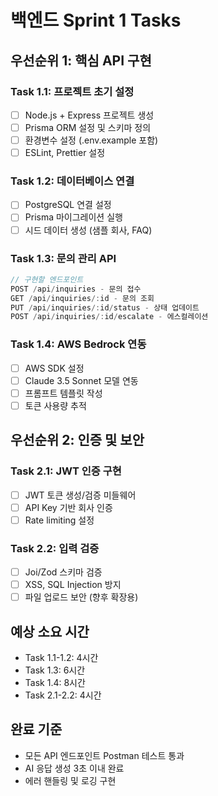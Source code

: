 # 백엔드 Sprint 1 Tasks

## 우선순위 1: 핵심 API 구현

### Task 1.1: 프로젝트 초기 설정
- [ ] Node.js + Express 프로젝트 생성
- [ ] Prisma ORM 설정 및 스키마 정의
- [ ] 환경변수 설정 (.env.example 포함)
- [ ] ESLint, Prettier 설정

### Task 1.2: 데이터베이스 연결
- [ ] PostgreSQL 연결 설정
- [ ] Prisma 마이그레이션 실행
- [ ] 시드 데이터 생성 (샘플 회사, FAQ)

### Task 1.3: 문의 관리 API
```javascript
// 구현할 엔드포인트
POST /api/inquiries - 문의 접수
GET /api/inquiries/:id - 문의 조회  
PUT /api/inquiries/:id/status - 상태 업데이트
POST /api/inquiries/:id/escalate - 에스컬레이션
```

### Task 1.4: AWS Bedrock 연동
- [ ] AWS SDK 설정
- [ ] Claude 3.5 Sonnet 모델 연동
- [ ] 프롬프트 템플릿 작성
- [ ] 토큰 사용량 추적

## 우선순위 2: 인증 및 보안

### Task 2.1: JWT 인증 구현
- [ ] JWT 토큰 생성/검증 미들웨어
- [ ] API Key 기반 회사 인증
- [ ] Rate limiting 설정

### Task 2.2: 입력 검증
- [ ] Joi/Zod 스키마 검증
- [ ] XSS, SQL Injection 방지
- [ ] 파일 업로드 보안 (향후 확장용)

## 예상 소요 시간
- Task 1.1-1.2: 4시간
- Task 1.3: 6시간  
- Task 1.4: 8시간
- Task 2.1-2.2: 4시간

## 완료 기준
- 모든 API 엔드포인트 Postman 테스트 통과
- AI 응답 생성 3초 이내 완료
- 에러 핸들링 및 로깅 구현
